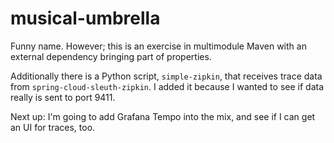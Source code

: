 # musical-umbrella
Funny name. However; this is an exercise in multimodule Maven with 
an external dependency bringing part of properties.

Additionally there is a Python script, `simple-zipkin`, that receives 
trace data from `spring-cloud-sleuth-zipkin`.  I added it because I
wanted to see if data really is sent to port 9411.

Next up: I'm going to add Grafana Tempo into the mix, and see if I
can get an UI for traces, too.
